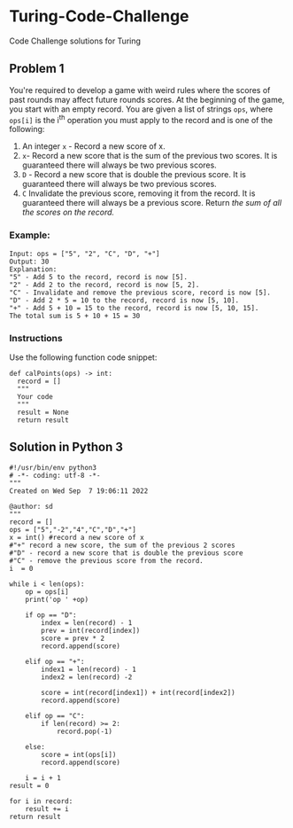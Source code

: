 # Turing-Code-Challenge
Code Challenge solutions for Turing
## Problem 1
You're required to develop a game with weird rules where the scores of past rounds may affect future rounds scores. At the beginning of the game, you start with an empty record. You are given a list of strings ```ops```, where ```ops[i]``` is the i<sup>th</sup> operation you must apply to the record and is one of the following:
1. An integer ```x``` - Record a new score of x.
2. ```x```- Record a new score that is the sum of the previous two scores. It is guaranteed there will always be two previous scores.
3. ```D``` - Record a new score that is double the previous score. It is guaranteed there will always be two previous scores.
4. ```C``` Invalidate the previous score, removing it from the record. It is guaranteed there will always be a previous score.
Return *the sum of all the scores on the record.*

### Example:
```
Input: ops = ["5", "2", "C", "D", "+"]
Output: 30
Explanation:
"5" - Add 5 to the record, record is now [5].
"2" - Add 2 to the record, record is now [5, 2].
"C" - Invalidate and remove the previous score, record is now [5].
"D" - Add 2 * 5 = 10 to the record, record is now [5, 10].
"+" - Add 5 + 10 = 15 to the record, record is now [5, 10, 15].
The total sum is 5 + 10 + 15 = 30
```
### Instructions
Use the following function code snippet:
```
def calPoints(ops) -> int:
  record = []
  """
  Your code
  """
  result = None
  return result
```
## Solution in Python 3
```
#!/usr/bin/env python3
# -*- coding: utf-8 -*-
"""
Created on Wed Sep  7 19:06:11 2022

@author: sd
"""
record = []
ops = ["5","-2","4","C","D","+"]
x = int() #record a new score of x
#"+" record a new score, the sum of the previous 2 scores
#"D" - record a new score that is double the previous score
#"C" - remove the previous score from the record.
i  = 0

while i < len(ops):
    op = ops[i]
    print('op ' +op)
    
    if op == "D":
        index = len(record) - 1
        prev = int(record[index])
        score = prev * 2
        record.append(score)
        
    elif op == "+":
        index1 = len(record) - 1
        index2 = len(record) -2
        
        score = int(record[index1]) + int(record[index2])
        record.append(score)
                           
    elif op == "C":
        if len(record) >= 2:
            record.pop(-1)
            
    else:
        score = int(ops[i])
        record.append(score)      
        
    i = i + 1
result = 0

for i in record:
    result += i
return result
```
